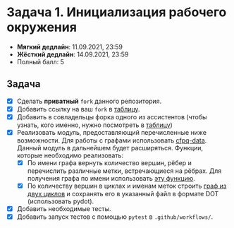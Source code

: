 # Задача 1. Инициализация рабочего окружения

* **Мягкий дедлайн**: 11.09.2021, 23:59
* **Жёсткий дедлайн**: 14.09.2021, 23:59
* Полный балл: 5

## Задача

- [X] Сделать **приватный** `fork` данного репозитория.
- [X] Добавить ссылку на ваш `fork`
  в [таблицу](https://docs.google.com/spreadsheets/d/1IXeAhVb_cRRQf0UwHjw2AeBqNwpcY-XcnVs3-t9HBYc/edit#gid=0).
- [X] Добавить в совладельцы форка одного из ассистентов (чтобы узнать, кого именно, нужно посмотреть
  в [таблицу](https://docs.google.com/spreadsheets/d/1IXeAhVb_cRRQf0UwHjw2AeBqNwpcY-XcnVs3-t9HBYc/edit#gid=0))
- [X] Реализовать модуль, предоставляющий перечисленные ниже возможности. Для работы с графами
  использовать [cfpq-data](https://jetbrains-research.github.io/CFPQ_Data/tutorial.html#graphs). Данный модуль в
  дальнейшем будет расширяться. Функции, которые необходимо реализовать:
    - [X] По имени графа вернуть количество вершин, рёбер и перечислить различные метки, встречающиеся на рёбрах. Для
      получения графа по имени
      использовать [эту функцию](https://jetbrains-research.github.io/CFPQ_Data/tutorial.html#get-a-real-graph).
    - [X] По количеству вершин в циклах и именам меток
      строить [граф из двух циклов](https://jetbrains-research.github.io/CFPQ_Data/reference/graphs/generated/cfpq_data.graphs.generators.labeled_two_cycles_graph.html#cfpq_data.graphs.generators.labeled_two_cycles_graph)
      и сохранять его в указанный файл в формате DOT (использовать pydot).
- [X] Добавить необходимые тесты.
- [X] Добавить запуск тестов с помощью `pytest` в `.github/workflows/`.
